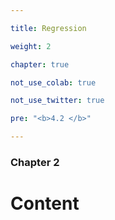 ```yaml
---

title: Regression

weight: 2

chapter: true

not_use_colab: true

not_use_twitter: true

pre: "<b>4.2 </b>"

---
```




### Chapter 2



# Content



